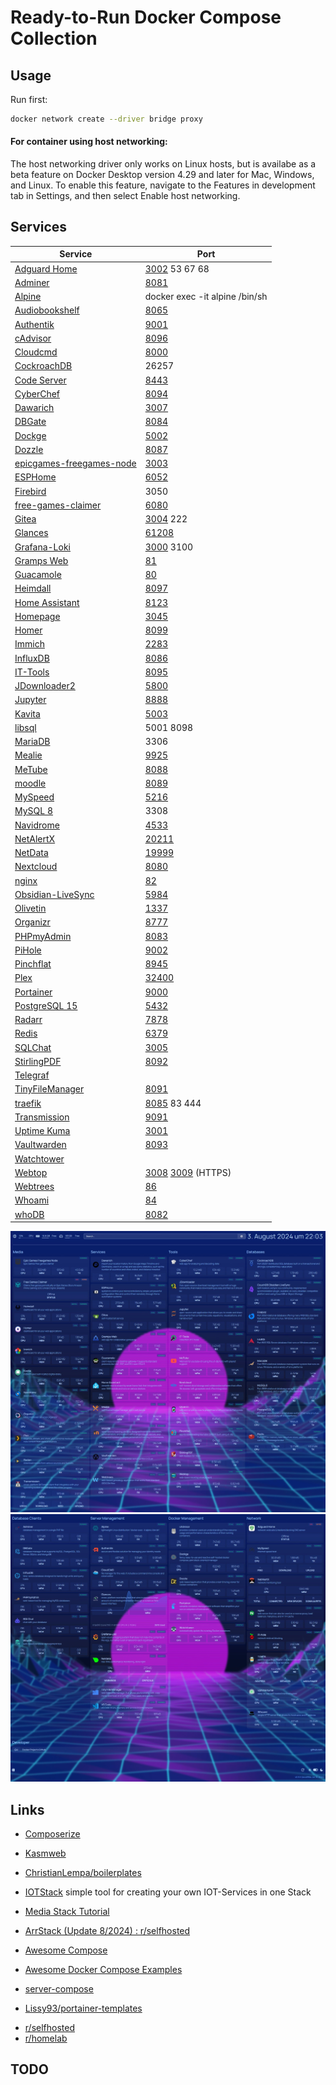 # Ready-to-Run Docker Compose Collection

## Usage

Run first:
```bash
docker network create --driver bridge proxy
```

#### For container using host networking:
The host networking driver only works on Linux hosts, but is availabe as a beta feature on Docker Desktop version 4.29 and later for Mac, Windows, and Linux. To enable this feature, navigate to the Features in development tab in Settings, and then select Enable host networking.

## Services

| Service                                                                        | Port                                                                 |
| ------------------------------------------------------------------------------ | -------------------------------------------------------------------- |
| [Adguard Home](https://hub.docker.com/r/adguard/adguardhome)                   | [3002](http://localhost:3002) 53 67 68                               |
| [Adminer](https://www.adminer.org/)                                            | [8081](http://localhost:8081)                                        |
| [Alpine](https://hub.docker.com/_/alpine)                                      | docker exec -it alpine /bin/sh                                       |
| [Audiobookshelf](https://www.audiobookshelf.org/)                              | [8065](http://localhost:8065)                                        |
| [Authentik](https://goauthentik.io/)                                           | [9001](http://localhost:9001)                                        |
| [cAdvisor](https://github.com/google/cadvisor)                                 | [8096](http://localhost:8096)                                        |
| [Cloudcmd](https://cloudcmd.io/)                                               | [8000](http://localhost:8000)                                        |
| [CockroachDB](https://www.cockroachlabs.com/)                                  | 26257                                                                |
| [Code Server](https://github.com/linuxserver/docker-code-server)               | [8443](http://localhost:8443)                                        |
| [CyberChef](https://github.com/gchq/CyberChef)                                 | [8094](http://localhost:8094)                                        |
| [Dawarich](https://github.com/Freika/dawarich)                                 | [3007](http://localhost:3007)                                        |
| [DBGate](https://dbgate.org/)                                                  | [8084](http://localhost:8084)                                        |
| [Dockge](https://github.com/louislam/dockge)                                   | [5002](http://localhost:5002)                                        |
| [Dozzle](https://dozzle.dev/)                                                  | [8087](http://localhost:8087)                                        |
| [epicgames-freegames-node](https://github.com/claabs/epicgames-freegames-node) | [3003](http://localhost:3003)                                        |
| [ESPHome](https://esphome.io/)                                                 | [6052](http://localhost:6052)                                        |
| [Firebird](https://firebirdsql.org/)                                           | 3050                                                                 |
| [free-games-claimer](https://github.com/vogler/free-games-claimer)             | [6080](http://localhost:6080)                                        |
| [Gitea](https://about.gitea.com/)                                              | [3004](http://localhost:3004) 222                                    |
| [Glances](https://nicolargo.github.io/glances/)                                | [61208](http://localhost:61208)                                      |
| [Grafana-Loki](https://grafana.com/docs/loki/latest/)                          | [3000](http://localhost:3000) 3100                                   |
| [Gramps Web](https://www.grampsweb.org/)                                       | [81](http://localhost:81)                                            |
| [Guacamole](https://github.com/jwetzell/docker-guacamole)                      | [80](http://localhost)                                               |
| [Heimdall](https://heimdall.site/)                                             | [8097](http://localhost:8097)                                        |
| [Home Assistant](https://www.home-assistant.io/)                               | [8123](http://localhost:8123)                                        |
| [Homepage](https://gethomepage.dev)                                            | [3045](http://localhost:3045)                                        |
| [Homer](https://github.com/bastienwirtz/homer)                                 | [8099](http://localhost:8099)                                        |
| [Immich](https://immich.app/)                                                  | [2283](http://localhost:2283)                                        |
| [InfluxDB](https://www.influxdata.com/)                                        | [8086](http://localhost:8086)                                        |
| [IT-Tools](https://it-tools.tech/)                                             | [8095](http://localhost:8095)                                        |
| [JDownloader2](https://jdownloader.org/jdownloader2)                           | [5800](http://localhost:5800)                                        |
| [Jupyter](https://jupyter.org/)                                                | [8888](http://localhost:8888)                                        |
| [Kavita](https://www.kavitareader.com/)                                        | [5003](http://localhost:5003)                                        |
| [libsql](https://github.com/tursodatabase/libsql)                              | 5001 8098                                                            |
| [MariaDB](https://mariadb.org/)                                                | 3306                                                                 |
| [Mealie](https://mealie.io/)                                                   | [9925](http://localhost:9925)                                        |
| [MeTube](https://github.com/alexta69/metube)                                   | [8088](http://localhost:8088)                                        |
| [moodle](https://hub.docker.com/r/bitnami/moodle)                              | [8089](http://localhost:8089)                                        |
| [MySpeed](https://github.com/gnmyt/myspeed)                                    | [5216](http://localhost:5216)                                        |
| [MySQL 8](https://www.mysql.com/)                                              | 3308                                                                 |
| [Navidrome](https://www.navidrome.org/)                                        | [4533](http://localhost:4533)                                        |
| [NetAlertX](https://github.com/jokob-sk/NetAlertX)                             | [20211](http://localhost:20211)                                      |
| [NetData](https://www.netdata.cloud/)                                          | [19999](http://localhost:19999)                                      |
| [Nextcloud](https://github.com/nextcloud/docker)                               | [8080](http://localhost:8080)                                        |
| [nginx](https://hub.docker.com/_/nginx)                                        | [82](http://localhost:82)                                            |
| [Obsidian-LiveSync](https://github.com/vrtmrz/obsidian-livesync)               | [5984](http://localhost:5984/_utils/)                                |
| [Olivetin](https://github.com/OliveTin/OliveTin)                               | [1337](http://localhost:1337)                                        |
| [Organizr](https://docs.organizr.app/)                                         | [8777](http://localhost:8777)                                        |
| [PHPmyAdmin](https://hub.docker.com/_/phpmyadmin)                              | [8083](http://localhost:8083)                                        |
| [PiHole](https://pi-hole.net/)                                                 | [9002](http://localhost:9002)                                        |
| [Pinchflat](https://github.com/kieraneglin/pinchflat)                          | [8945](http://localhost:8945)                                        |
| [Plex](https://github.com/linuxserver/docker-plex)                             | [32400](http://localhost:32400)                                      |
| [Portainer](https://www.portainer.io/)                                         | [9000](http://localhost:9000)                                        |
| [PostgreSQL 15](https://www.postgresql.org/)                                   | [5432](http://localhost:5432)                                        |
| [Radarr](https://github.com/linuxserver/docker-radarr)                         | [7878](http://localhost:7878)                                        |
| [Redis](https://redis.io/)                                                     | [6379](http://localhost:6379)                                        |
| [SQLChat](https://github.com/sqlchat/sqlchat)                                  | [3005](http://localhost:3005)                                        |
| [StirlingPDF](https://stirlingtools.com/)                                      | [8092](http://localhost:8092)                                        |
| [Telegraf](https://www.influxdata.com/time-series-platform/telegraf/)          |                                                                      |
| [TinyFileManager](https://tinyfilemanager.github.io/)                          | [8091](http://localhost:8091)                                        |
| [traefik](https://doc.traefik.io/traefik/)                                     | [8085](http://localhost:8085) 83 444                                 |
| [Transmission](https://github.com/linuxserver/docker-transmission)             | [9091](http://localhost:9091)                                        |
| [Uptime Kuma](https://github.com/louislam/uptime-kuma)                         | [3001](http://localhost:3001)                                        |
| [Vaultwarden](https://github.com/dani-garcia/vaultwarden)                      | [8093](http://localhost:8093)                                        |
| [Watchtower](https://containrrr.dev/watchtower/)                               |                                                                      |
| [Webtop](https://github.com/linuxserver/docker-webtop)                         | [3008](http://localhost:3008) [3009](https://localhost:3009) (HTTPS) |
| [Webtrees](https://github.com/fisharebest/webtrees)                            | [86](http://localhost:86)                                            |
| [Whoami](https://hub.docker.com/r/traefik/whoami)                              | [84](http://localhost:84)                                            |
| [whoDB](https://github.com/clidey/whodb)                                       | [8082](http://localhost:8082)                                        |


![homepage1](homepage1.jpg)
![homepage2](homepage2.jpg)

## Links

- [Composerize](https://www.composerize.com/)
- [Kasmweb](https://www.kasmweb.com/)
- [ChristianLempa/boilerplates](https://github.com/ChristianLempa/boilerplates/tree/main/docker-compose)

- [IOTStack](https://sensorsiot.github.io/IOTstack/) simple tool for creating your own IOT-Services in one Stack
- [Media Stack Tutorial](https://www.reddit.com/r/tutorials/comments/x7azy5/installing_docker_and_a_media_stack_plex_arrs/)
- [ArrStack (Update 8/2024) : r/selfhosted](https://www.reddit.com/r/selfhosted/comments/1ep6uxd/arrstack_update_82024/)

- [Awesome Compose](https://github.com/docker/awesome-compose)
- [Awesome Docker Compose Examples](https://github.com/Haxxnet/Compose-Examples)
- [server-compose](https://github.com/carteakey/server-compose)
- [Lissy93/portainer-templates](https://github.com/Lissy93/portainer-templates)

* [r/selfhosted](https://www.reddit.com/r/selfhosted/)
* [r/homelab](https://www.reddit.com/r/homelab/)

## TODO


